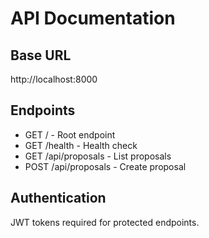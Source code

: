 # API Documentation

## Base URL
http://localhost:8000

## Endpoints
- GET / - Root endpoint
- GET /health - Health check
- GET /api/proposals - List proposals
- POST /api/proposals - Create proposal

## Authentication
JWT tokens required for protected endpoints.